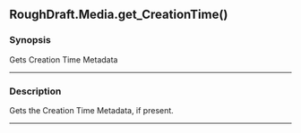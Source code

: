 RoughDraft.Media.get_CreationTime()
-----------------------------------

### Synopsis
Gets Creation Time Metadata

---

### Description

Gets the Creation Time Metadata, if present.

---
